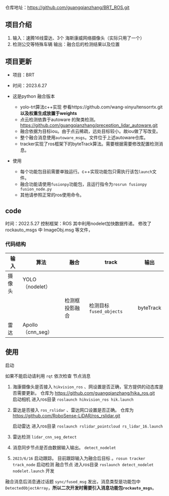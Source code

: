 仓库地址：https://github.com/guangqianzhang/BRT_ROS.git
## 项目介绍
1. 输入：速腾16线雷达、3个 海斯康威网络摄像头（实际只用了一个）
2. 检测公交等特殊车辆 输出：融合后的检测结果以及位置 

## 项目更新
+ 项目：BRT
+ 时间：2023.6.27
+ 这是python 融合版本
  + yolo-trt算法c++实现 参看https://github.com/wang-xinyu/tensorrtx.git **以及权重生成放置于weights**
  + 点云检测依靠于autoware 的聚类检测。 https://github.com/guangqianzhang/preception_lidar_autoware.git
  + 融合依据为目标iou。由于点云稀疏，远处目标较小。故iou做了写改变。
  + 整个融合消息使用`autoware_msgs`。文件位于上述autoware仓库。
  + tracker实现了ros框架下的byteTrack算法。需要根据需要修改配置检测消息。

+ 使用
  + 每个功能包目前需要单独运行。c++实现功能包只需执行该包`launch`文件。
  + 融合功能请使用`fusionpy`功能包，且运行指令为`rosrun fusionpy fusion_node.py`
  + 其他请参照正常的ros使用命令。

## code
时间：2022.5.27
控制框架：ROS
其中利用nodelet加快数据传递。
修改了 rockauto_msgs 中 ImageObj.msg 等文件， 
### 代码结构

|  输入   | 算法  | 融合 |track|输出|
|  ----  | ----  |---|---|----|
| 摄像头  | YOLO（nodelet） | |  | |
|| |检测框投影融合|检测目标 `fused_objects`|byteTrack|
| 雷达  | Apollo（cnn_seg） | ||

## 使用 

 启动

如果不能启动请利用  `rqt` 依次检查 节点消息
1. 海康摄像头是否接入 `hikvision_ros` 、网设置是否正确，官方提供的动态库是否需要更新。
    仓库为  https://github.com/guangqianzhang/hika_ros.git  
    启动相机  进入ros目录 `roslaunch hikvision_ros hik.launch`
2. 雷达是否接入  `ros_rslidar` 、雷达网口设置是否正确。
    仓库为 https://github.com/RoboSense-LiDAR/ros_rslidar.git

    启动雷达  进入ros目录 `roslaunch rslidar_pointcloud rs_lidar_16.launch`
3. 雷达检测  `lidar_cnn_seg_detect`
4. 消息同步节点是否由数据输入输出。 `detect_nodelet`
5. `2023/6/16` 启动跟踪。 目前跟踪输入为融合后目标 。`rosun tracker track_node`
     启动检测 融合节点 进入ros目录  `roslaunch detect_nodelet nodelet.launch`
 开发

融合消息后消息通过话题 `sync/fused_msg` 发出，消息类型是功能包中`DetectedObjectArray`，**所以二次开发时需要引入消息功能包`rockauto_msgs`**。

